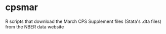 # cpsmar
R scripts that download the March CPS Supplement files (Stata's .dta files) from the NBER data website

